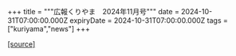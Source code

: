 +++
title = """広報くりやま　2024年11月号"""
date = 2024-10-31T07:00:00.000Z
expiryDate = 2024-10-31T07:00:00.000Z
tags = ["kuriyama","news"]
+++


[[source]](https://www.town.kuriyama.hokkaido.jp/site/koho/29253.html)
